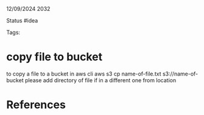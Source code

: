 12/09/2024 2032

Status #idea

Tags:

# copy file to bucket

to copy a file to a bucket in aws cli
	aws s3 cp name-of-file.txt s3://name-of-bucket
	please add directory of file if in a different one from location
	
# References
